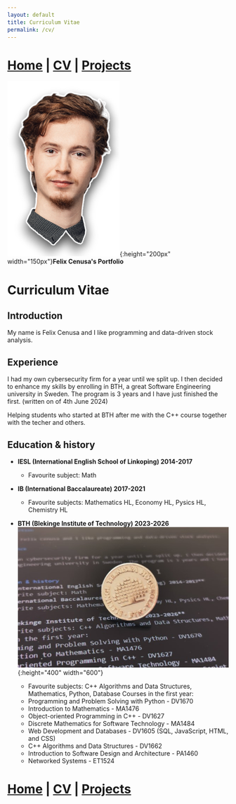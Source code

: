 ```yaml
---
layout: default
title: Curriculum Vitae
permalink: /cv/
---
```

# [Home](/portfolio) | [CV](/portfolio/cv/) | [Projects](/portfolio/projects/)
![Logo](/assets/img/me.png){:height="200px" width="150px"}**Felix Cenusa's Portfolio**


# Curriculum Vitae

## Introduction

My name is Felix Cenusa and I like programming and data-driven stock analysis.

## Experience

I had my own cybersecurity firm for a year until we split up. I then decided to enhance my skills by enrolling in BTH, a great Software Engineering university in Sweden. The program is 3 years and I have just finished the first. (written on of 4th June 2024)

Helping students who started at BTH after me with the C++ course together with the techer and others.

## Education & history
- **IESL (International English School of Linkoping) 2014-2017**
    - Favourite subject: Math
- **IB (International Baccalaureate) 2017-2021** 
    - Favourite subjects: Mathematics HL, Economy HL, Pysics HL, Chemistry HL

- **BTH (Blekinge Institute of Technology) 2023-2026**
![bthpin](/assets/img/BTHpin.png){:height="400" width="600"}

    - Favourite subjects: C++ Algorithms and Data Structures, Mathematics, Python, Database
  Courses in the first year:
  - Programming and Problem Solving with Python - DV1670
  - Introduction to Mathematics - MA1476
  - Object-oriented Programming in C++ - DV1627
  - Discrete Mathematics for Software Technology - MA1484
  - Web Development and Databases - DV1605 (SQL, JavaScript, HTML, and CSS)
  - C++ Algorithms and Data Structures - DV1662
  - Introduction to Software Design and Architecture - PA1460
  - Networked Systems - ET1524

# [Home](/portfolio) | [CV](/portfolio/cv/) | [Projects](/portfolio/projects/)

